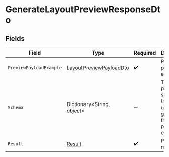 # GenerateLayoutPreviewResponseDto


## Fields

| Field                                                                         | Type                                                                          | Required                                                                      | Description                                                                   |
| ----------------------------------------------------------------------------- | ----------------------------------------------------------------------------- | ----------------------------------------------------------------------------- | ----------------------------------------------------------------------------- |
| `PreviewPayloadExample`                                                       | [LayoutPreviewPayloadDto](../../Models/Components/LayoutPreviewPayloadDto.md) | :heavy_check_mark:                                                            | Preview payload example                                                       |
| `Schema`                                                                      | Dictionary<String, *object*>                                                  | :heavy_minus_sign:                                                            | The payload schema that was used to generate the preview payload example      |
| `Result`                                                                      | [Result](../../Models/Components/Result.md)                                   | :heavy_check_mark:                                                            | Preview result                                                                |
